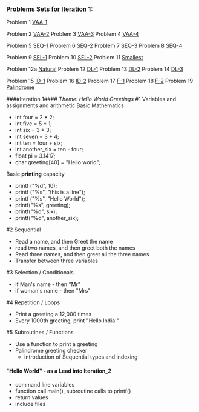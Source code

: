 ### Problems Sets for Iteration 1: 
Problem 1 [VAA-1](https://10.100.1.147/cloudcoder/#exercise?c=26,p=940)

Problem 2  [VAA-2](https://10.100.1.147/cloudcoder/#exercise?c=26,p=941) Problem 3 [VAA-3](https://10.100.1.147/cloudcoder/#exercise?c=26,p=942) Problem 4 [VAA-4](https://10.100.1.147/cloudcoder/#exercise?c=26,p=943)

Problem 5 [SEQ-1](https://10.100.1.147/cloudcoder/#exercise?c=26,p=944) Problem 6 [SEQ-2](https://10.100.1.147/cloudcoder/#exercise?c=26,p=945) Problem 7 [SEQ-3](https://10.100.1.147/cloudcoder/#exercise?c=26,p=946) Problem 8 [SEQ-4](https://10.100.1.147/cloudcoder/#exercise?c=26,p=947)

Problem 9 [SEL-1](https://10.100.1.147/cloudcoder/#exercise?c=26,p=949) 
Problem 10 [SEL-2](https://10.100.1.147/cloudcoder/#exercise?c=26,p=948) 
Problem 11 [Smallest](https://10.100.1.147/cloudcoder/#exercise?c=26,p=888) 

Problem 12a [Natural](https://10.100.1.147/cloudcoder/#exercise?c=28,p=909)
Problem 12 [DL-1](https://10.100.1.147/cloudcoder/#exercise?c=26,p=950) 
Problem 13 [DL-2](https://10.100.1.147/cloudcoder/#exercise?c=26,p=951) 
Problem 14 [DL-3](https://10.100.1.147/cloudcoder/#exercise?c=26,p=952) 

Problem 15 [ID-1](https://10.100.1.147/cloudcoder/#exercise?c=26,p=953) 
Problem 16 [ID-2](https://10.100.1.147/cloudcoder/#exercise?c=26,p=954) 
Problem 17 [F-1](https://10.100.1.147/cloudcoder/#exercise?c=26,p=956) 
Problem 18 [F-2](https://10.100.1.147/cloudcoder/#exercise?c=26,p=955)
Problem 19 [Palindrome](NYD)

####Iteration 1####
_Theme: Hello World Greetings_
#1 Variables and assignments and arithmetic
Basic Mathematics 
- int four = 2 * 2;
- int five =  5 * 1;
- int six = 3 * 3;
- int seven = 3 + 4;
- int ten = four + six; 
- int another_six = ten - four; 
- float pi = 3.1417; 
- char greeting[40] = "Hello world";

Basic **printing** capacity 
  - printf ("%d", 10);
  - printf ("%s", "this is a line"); 
  - printf ("%s", "Hello World");
  - printf("%s", greeting);
  - printf("%d", six);
  - printf("%d", another_six);

#2 Sequential
  - Read a name, and then Greet the name
  - read two names, and then greet both the names
  - Read three names, and then greet all the three names
  - Transfer between three variables

#3 Selection / Conditionals
  - if Man's name - then "Mr"
  - if woman's name - then "Mrs"

#4 Repetition  / Loops
  - Print a greeting a 12,000 times
  - Every 1000th greeting, print "Hello India!"

#5 Subroutines / Functions
  - Use a function to print a greeting
  - Palindrome greeting checker
    - introduction of Sequential types and indexing

#### "Hello World" - as a Lead into Iteration_2
  - command line variables
  - function call main(), subroutine calls to printf()
  - return values 
  - include files
